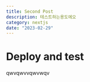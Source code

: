 ```yaml
---
title: Second Post
description: 테스트하는용도에오
category: nextjs
date: "2023-02-29"
---
```


# Deploy and test

qwvqwvvqwvwqv
